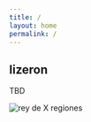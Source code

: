 ```yaml
---
title: / 
layout: home
permalink: /
---
```


## lizeron

TBD

![rey de X regiones](https://github.com/lizeron/lizeron.github.io/master/assets/images/king%20of%20X%20regions.JPG?raw=true)
